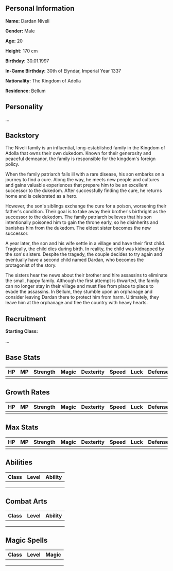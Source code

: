 ## Personal Information

**Name:** Dardan Niveli

**Gender:** Male

**Age:** 20

**Height:** 170 cm

**Birthday:** 30.01.1997

**In-Game Birthday:** 30th of Elyndar, Imperial Year 1337

**Nationality:** The Kingdom of Adolla

**Residence:** Bellum

## Personality

...

## Backstory

The Niveli family is an influential, long-established family in the Kingdom of Adolla that owns their own dukedom. Known for their generosity and peaceful demeanor, the family is responsible for the kingdom's foreign policy.

When the family patriarch falls ill with a rare disease, his son embarks on a journey to find a cure. Along the way, he meets new people and cultures and gains valuable experiences that prepare him to be an excellent successor to the dukedom. After successfully finding the cure, he returns home and is celebrated as a hero.

However, the son's siblings exchange the cure for a poison, worsening their father's condition. Their goal is to take away their brother's birthright as the successor to the dukedom. The family patriarch believes that his son intentionally poisoned him to gain the throne early, so he disinherits and banishes him from the dukedom. The eldest sister becomes the new successor.

A year later, the son and his wife settle in a village and have their first child. Tragically, the child dies during birth. In reality, the child was kidnapped by the son's sisters. Despite the tragedy, the couple decides to try again and eventually have a second child named Dardan, who becomes the protagonist of the story.

The sisters hear the news about their brother and hire assassins to eliminate the small, happy family. Although the first attempt is thwarted, the family can no longer stay in their village and must flee from place to place to evade the assassins. In Bellum, they stumble upon an orphanage and consider leaving Dardan there to protect him from harm. Ultimately, they leave him at the orphanage and flee the country with heavy hearts.

## Recruitment

**Starting Class:**

...

## Base Stats

| HP   | MP   | Strength | Magic | Dexterity | Speed | Luck | Defense | Resistance |
| ---- | ---- | -------- | ----- | --------- | ----- | ---- | ------- | ---------- |
|      |      |          |       |           |       |      |         |            |

## Growth Rates

| HP   | MP   | Strength | Magic | Dexterity | Speed | Luck | Defense | Resistance |
| ---- | ---- | -------- | ----- | --------- | ----- | ---- | ------- | ---------- |
|      |      |          |       |           |       |      |         |            |

## Max Stats

| HP   | MP   | Strength | Magic | Dexterity | Speed | Luck | Defense | Resistance |
| ---- | ---- | -------- | ----- | --------- | ----- | ---- | ------- | ---------- |
|      |      |          |       |           |       |      |         |            |

## Abilities

| Class | Level | Ability |
| ----- | ----- | ------- |
|       |       |         |
|       |       |         |
|       |       |         |

## Combat Arts

| Class | Level | Ability |
| ----- | ----- | ------- |
|       |       |         |
|       |       |         |
|       |       |         |

## Magic Spells

| Class | Level | Magic |
| ----- | ----- | ----- |
|       |       |       |
|       |       |       |
|       |       |       |
